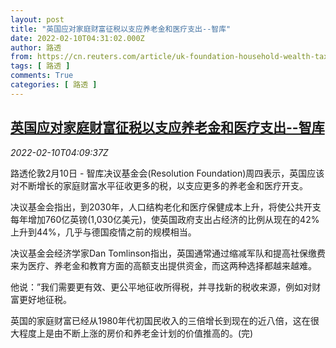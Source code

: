 ```yaml
---
layout: post
title: "英国应对家庭财富征税以支应养老金和医疗支出--智库"
date: 2022-02-10T04:31:02.000Z
author: 路透
from: https://cn.reuters.com/article/uk-foundation-household-wealth-tax-0210-idCNKBS2KF0BQ
tags: [ 路透 ]
comments: True
categories: [ 路透 ]
---
```

<!--1644467462000-->
[英国应对家庭财富征税以支应养老金和医疗支出--智库](https://cn.reuters.com/article/uk-foundation-household-wealth-tax-0210-idCNKBS2KF0BQ)
------

<div>
<div><i>2022-02-10T04:09:37Z</i></div><p>路透伦敦2月10日 - 智库决议基金会(Resolution Foundation)周四表示，英国应该对不断增长的家庭财富水平征收更多的税，以支应更多的养老金和医疗开支。</p><p>决议基金会指出，到2030年，人口结构老化和医疗保健成本上升，将使公共开支每年增加760亿英镑(1,030亿美元)，使英国政府支出占经济的比例从现在的42%上升到44%，几乎与德国疫情之前的规模相当。</p><p>决议基金会经济学家Dan Tomlinson指出，英国通常通过缩减军队和提高社保缴费来为医疗、养老金和教育方面的高额支出提供资金，而这两种选择都越来越难。</p><p>他说：”我们需要更有效、更公平地征收所得税，并寻找新的税收来源，例如对财富更好地征税。</p><p>英国的家庭财富已经从1980年代初国民收入的三倍增长到现在的近八倍，这在很大程度上是由不断上涨的房价和养老金计划的价值推高的。(完)</p>
</div>
